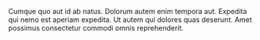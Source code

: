 Cumque quo aut id ab natus.
Dolorum autem enim tempora aut.
Expedita qui nemo est aperiam expedita.
Ut autem qui dolores quas deserunt.
Amet possimus consectetur commodi omnis reprehenderit.
